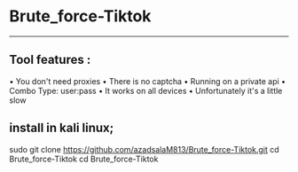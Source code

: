 # Brute_force-Tiktok
---------------------------

Tool features :
-----------------------------------------------
 • You don't need proxies
 • There is no captcha
 • Running on a private api
 • Combo Type: user:pass
 • It works on all devices
 • Unfortunately it's a little slow
 
install in kali linux; 
--------------------------
sudo git clone https://github.com/azadsalaM813/Brute_force-Tiktok.git  cd Brute_force-Tiktok
cd Brute_force-Tiktok
